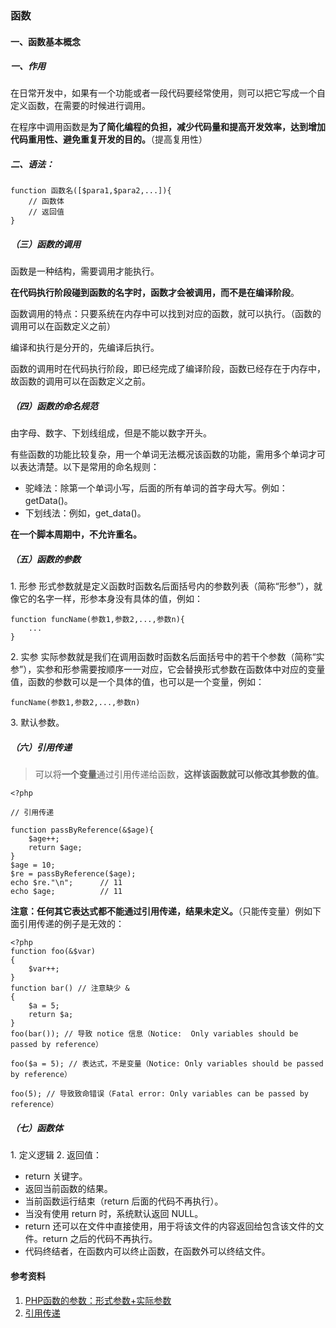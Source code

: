 ### 函数
#### 一、函数基本概念
##### 一、作用
在日常开发中，如果有一个功能或者一段代码要经常使用，则可以把它写成一个自定义函数，在需要的时候进行调用。

在程序中调用函数是**为了简化编程的负担，减少代码量和提高开发效率，达到增加代码重用性、避免重复开发的目的。**（提高复用性）
##### 二、语法：
```
function 函数名([$para1,$para2,...]){
    // 函数体
    // 返回值
}
```
##### （三）函数的调用
函数是一种结构，需要调用才能执行。

**在代码执行阶段碰到函数的名字时，函数才会被调用，而不是在编译阶段**。

函数调用的特点：只要系统在内存中可以找到对应的函数，就可以执行。（函数的调用可以在函数定义之前）

编译和执行是分开的，先编译后执行。

函数的调用时在代码执行阶段，即已经完成了编译阶段，函数已经存在于内存中，故函数的调用可以在函数定义之前。

##### （四）函数的命名规范
由字母、数字、下划线组成，但是不能以数字开头。

有些函数的功能比较复杂，用一个单词无法概况该函数的功能，需用多个单词才可以表达清楚。以下是常用的命名规则：
- 驼峰法：除第一个单词小写，后面的所有单词的首字母大写。例如：getData()。
- 下划线法：例如，get_data()。

**在一个脚本周期中，不允许重名。**
##### （五）函数的参数
1\. 形参
形式参数就是定义函数时函数名后面括号内的参数列表（简称“形参”），就像它的名字一样，形参本身没有具体的值，例如：
```
function funcName(参数1,参数2,...,参数n){
    ...
}
```
2\. 实参
实际参数就是我们在调用函数时函数名后面括号中的若干个参数（简称“实参”），实参和形参需要按顺序一一对应，它会替换形式参数在函数体中对应的变量值，函数的参数可以是一个具体的值，也可以是一个变量，例如：
```
funcName(参数1,参数2,...,参数n)
```
3\. 默认参数。
##### （六）引用传递
> 可以将**一个变量**通过引用传递给函数，**这样该函数就可以修改其参数的值**。

```
<?php

// 引用传递

function passByReference(&$age){
    $age++;
    return $age;
}
$age = 10;
$re = passByReference($age);
echo $re."\n";      // 11
echo $age;          // 11
```

**注意：任何其它表达式都不能通过引用传递，结果未定义。**（只能传变量）例如下面引用传递的例子是无效的：
```
<?php
function foo(&$var)
{
    $var++;
}
function bar() // 注意缺少 &
{
    $a = 5;
    return $a;
}
foo(bar()); // 导致 notice 信息（Notice:  Only variables should be passed by reference）

foo($a = 5); // 表达式，不是变量（Notice: Only variables should be passed by reference）

foo(5); // 导致致命错误（Fatal error: Only variables can be passed by reference）
```
##### （七）函数体
1\. 定义逻辑
2\. 返回值：
- return 关键字。
- 返回当前函数的结果。
- 当前函数运行结束（return 后面的代码不再执行）。
- 当没有使用 return 时，系统默认返回 NULL。
- return 还可以在文件中直接使用，用于将该文件的内容返回给包含该文件的文件。return 之后的代码不再执行。
- 代码终结者，在函数内可以终止函数，在函数外可以终结文件。
#### 参考资料
1. [PHP函数的参数：形式参数+实际参数](http://c.biancheng.net/view/7285.html)
2. [引用传递](https://www.php.net/manual/zh/language.references.pass.php)